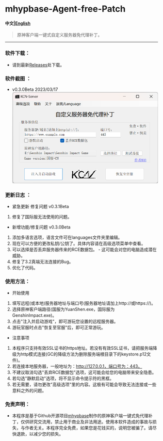 # mhypbase-Agent-free-Patch
#### 中文|[English](README_en_US.md)

> 原神客户端一键式自定义服务器免代理补丁。

---

### 软件下载：
- 请到最新[Releases](https://github.com/JDDKCN/mhypbase-Agent-free-Patch/releases/)处下载。

### 软件截图 ： 
- v0.3.0Beta 2023/03/17
![APP_CN](Doc/APP_CN.png)

### 更新日志 ： 
- 紧急更新 修复问题 v0.3.1Beta
1. 修复了国际服无法使用的问题。

- 新增功能/修复问题 v0.3.0Beta
1. 添加多语言选项，语言文件可在languages文件夹里编辑。
2. 现在可以方便的更改私钥/公钥了。具体内容请在高级选项菜单中查看。
3. 可以选择是否丢弃服务器传来的RCE数据包。 - 这可能会对您的电脑造成潜在威胁。
4. 修复了3.2真端无法连接的Bug。
5. 优化了代码。

### 使用方法：
- 开始使用
1. 填写远程(或本地)服务器地址与端口号(服务器地址请加上http://或https://)。
2. 选择原神客户端路径(国服为YuanShen.exe，国际服为GenshinImpact.exe)。
3. 点击"注入并启动游戏"，即可游玩您设置的远程服务器。
4. 游玩官服时点击"恢复至官服"后，即可正常游玩。
- 注意事项
1. 本程序只支持有效SSL证书的https地址。若没有有效SSL证书，请把服务端降级为http模式连接(GC的降级方法为删除服务端根目录下的keystore.p12文件)。
2. 若连接本地服务器，一般地址为：http://127.0.0.1，端口号为：443。
3. 不建议取消勾选"丢弃RCE数据包"选项，这可能会给您的电脑带来安全隐患。
4. 若勾选"静默启动"选项，将不显示命令提示符的黑框。
5. 若无需要，请勿更改"高级选项"里的内容。这极有可能会导致无法连接或一些意料之外的问题。

### 免责声明：
- 本程序是基于Github开源项目[mhypbase](https://github.com/Jx2f/mhypbase)制作的原神客户端一键式免代理补丁，仅供研究交流用，禁止用于商业及非法用途。使用本软件造成的事故与损失，与作者无关。本程序完全免费，如果您是花钱买的，说明您被骗了。请尽快退款，以减少您的损失。
